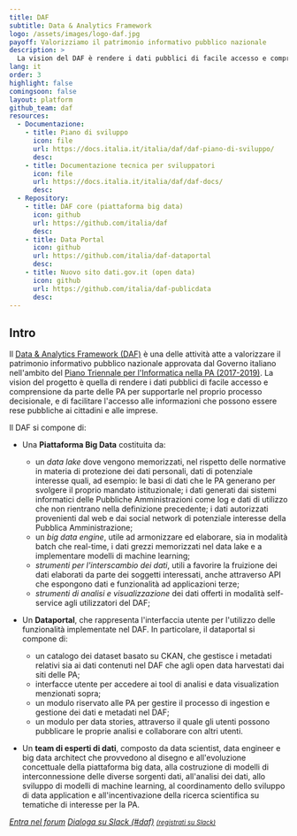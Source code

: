```yaml
---
title: DAF
subtitle: Data & Analytics Framework
logo: /assets/images/logo-daf.jpg
payoff: Valorizziamo il patrimonio informativo pubblico nazionale
description: >
  La vision del DAF è rendere i dati pubblici di facile accesso e comprensione da parte delle PA per supportarle nel proprio data driven decision making, e di facilitare l'accesso alle informazioni che possono essere rese pubbliche da parte di cittadini e imprese.
lang: it
order: 3
highlight: false
comingsoon: false
layout: platform
github_team: daf
resources:
  - Documentazione:
    - title: Piano di sviluppo
      icon: file
      url: https://docs.italia.it/italia/daf/daf-piano-di-sviluppo/
      desc: 
    - title: Documentazione tecnica per sviluppatori
      icon: file
      url: https://docs.italia.it/italia/daf/daf-docs/
      desc: 
  - Repository:
    - title: DAF core (piattaforma big data)
      icon: github
      url: https://github.com/italia/daf
      desc: 
    - title: Data Portal
      icon: github
      url: https://github.com/italia/daf-dataportal
      desc: 
    - title: Nuovo sito dati.gov.it (open data)
      icon: github
      url: https://github.com/italia/daf-publicdata
      desc: 
---
```


## Intro

Il [Data & Analytics Framework (DAF)](https://docs.italia.it/italia/pianotriennale-ict/pianotriennale-ict-doc/it/bozza/doc/09_data-analytics-framework.html) è una delle
attività atte a valorizzare il patrimonio informativo pubblico nazionale
approvata dal Governo italiano nell'ambito del [Piano Triennale per
l'Informatica nella PA (2017-2019)](https://pianotriennale-ict.italia.it/). La
vision del progetto è quella di rendere i dati pubblici di facile accesso e
comprensione da parte delle PA per supportarle nel proprio processo
decisionale, e di facilitare l'accesso alle informazioni che possono essere
rese pubbliche ai cittadini e alle imprese.

Il DAF si compone di:

 * Una **Piattaforma Big Data** costituita da:
    * un *data lake* dove vengono memorizzati, nel rispetto delle normative in
      materia di protezione dei dati personali, dati di potenziale interesse
      quali, ad esempio: le basi di dati che le PA generano per svolgere il
      proprio mandato istituzionale; i dati generati dai sistemi informatici
      delle Pubbliche Amministrazioni come log e dati di utilizzo che non
      rientrano nella definizione precedente; i dati autorizzati provenienti
      dal web e dai social network di potenziale interesse della Pubblica
      Amministrazione;
    * un *big data engine*, utile ad armonizzare ed elaborare, sia in modalità
      batch che real-time, i dati grezzi memorizzati nel data lake e a
      implementare modelli di machine learning;
    * *strumenti per l'interscambio dei dati*, utili a favorire la fruizione
      dei dati elaborati da parte dei soggetti interessati, anche attraverso
      API che espongono dati e funzionalità ad applicazioni terze;
    * *strumenti di analisi e visualizzazione* dei dati offerti in modalità
      self-service agli utilizzatori del DAF;
 * Un **Dataportal**, che rappresenta l'interfaccia utente per l'utilizzo delle
   funzionalità implementate nel DAF. In particolare, il dataportal si compone
   di:
    * un catalogo dei dataset basato su CKAN, che gestisce i metadati relativi
      sia ai dati contenuti nel DAF che agli open data harvestati dai siti
      delle PA;
    * interfacce utente per accedere ai tool di analisi e data visualization
      menzionati sopra;
    * un modulo riservato alle PA per gestire il processo di ingestion e
      gestione dei dati e metadati nel DAF;
    * un modulo per data stories, attraverso il quale gli utenti possono
      pubblicare le proprie analisi e collaborare con altri utenti.

 * Un **team di esperti di dati**, composto da data scientist, data engineer e
   big data architect che provvedono al disegno e all'evoluzione concettuale
   della piattaforma big data, alla costruzione di modelli di interconnessione
   delle diverse sorgenti dati, all'analisi dei dati, allo sviluppo di modelli
   di machine learning, al coordinamento dello sviluppo di data application e
   all'incentivazione della ricerca scientifica su tematiche di interesse per
   la PA.

<a class="btn btn-primary" href="https://forum.italia.it/c/daf"><i class="it-horn" /> Entra nel forum</a>
<a class="btn btn-primary" href="https://developersitalia.slack.com/messages/C760XQX9Q"><i class="it-comment" /> Dialoga su Slack (#daf)</a> <a href="https://slack.developers.italia.it/"><small>(registrati su Slack)</small></a>
